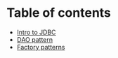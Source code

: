 # Table of contents

* [Intro to JDBC](README.md)
* [DAO pattern](dao-pattern.md)
* [Factory patterns](factory-patterns.md)
